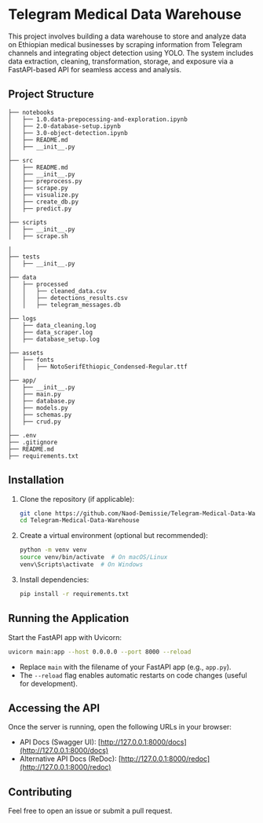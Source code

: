 # Telegram Medical Data Warehouse

This project involves building a data warehouse to store and analyze data on Ethiopian medical businesses by scraping information from Telegram channels and integrating object detection using YOLO. The system includes data extraction, cleaning, transformation, storage, and exposure via a FastAPI-based API for seamless access and analysis.


## Project Structure


```
├── notebooks
│   ├── 1.0.data-prepocessing-and-exploration.ipynb 
│   ├── 2.0-database-setup.ipynb
│   ├── 3.0-object-detection.ipynb
│   ├── README.md                 
│   ├── __init__.py               
│        
├── src
│   ├── README.md                 
│   ├── __init__.py               
│   ├── preprocess.py               
│   ├── scrape.py            
│   ├── visualize.py           
│   ├── create_db.py           
│   ├── predict.py           
│
├── scripts            
│   ├── __init__.py
│   ├── scrape.sh          

│
├── tests
│   ├── __init__.py  
│
├── data            
│   ├── processed
│   │   ├── cleaned_data.csv
│   │   ├── detections_results.csv
│   │   ├── telegram_messages.db
│
├── logs            
│   ├── data_cleaning.log
│   ├── data_scraper.log
│   ├── database_setup.log
│
├── assets            
│   ├── fonts
│   │   ├── NotoSerifEthiopic_Condensed-Regular.ttf
│
├── app/
│   ├── __init__.py
│   ├── main.py
│   ├── database.py
│   ├── models.py
│   ├── schemas.py
│   ├── crud.py
│
├── .env                   
├── .gitignore                 
├── README.md                   
├── requirements.txt    
```

## Installation

1. Clone the repository (if applicable):
   ```sh
   git clone https://github.com/Naod-Demissie/Telegram-Medical-Data-Warehouse.git
   cd Telegram-Medical-Data-Warehouse
   ```

2. Create a virtual environment (optional but recommended):
   ```sh
   python -m venv venv
   source venv/bin/activate  # On macOS/Linux
   venv\Scripts\activate  # On Windows
   ```

3. Install dependencies:
   ```sh
   pip install -r requirements.txt
   ```

## Running the Application

Start the FastAPI app with Uvicorn:
```sh
uvicorn main:app --host 0.0.0.0 --port 8000 --reload
```

- Replace `main` with the filename of your FastAPI app (e.g., `app.py`).
- The `--reload` flag enables automatic restarts on code changes (useful for development).

## Accessing the API

Once the server is running, open the following URLs in your browser:
- API Docs (Swagger UI): [http://127.0.0.1:8000/docs](http://127.0.0.1:8000/docs)
- Alternative API Docs (ReDoc): [http://127.0.0.1:8000/redoc](http://127.0.0.1:8000/redoc)


## Contributing

Feel free to open an issue or submit a pull request.